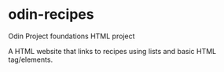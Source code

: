 # odin-recipes
Odin Project foundations HTML project

A HTML website that links to recipes using lists and basic HTML tag/elements.